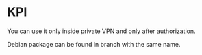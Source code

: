 # KPI
You can use it only inside private VPN and only after authorization.

Debian package can be found in branch with the same name.
